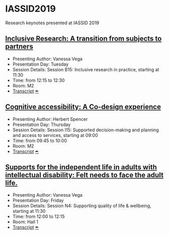 # IASSID2019

Research keynotes presented at IASSID 2019

## [Inclusive Research: A transition from subjects to partners](https://docs.google.com/presentation/d/1aAvjA6dHqw5TH0gulv-8CXCEv3gvL2EYiGF2YGxfh64/edit?usp=sharing)
- Presenting Author: Vanessa Vega
- Presentation Day: Tuesday
- Session Details: Session B15: Inclusive research in practice, starting at 11:30
- Time: from 12:15 to 12:30
- Room: M2
- [Transcript](https://docs.google.com/document/d/e/2PACX-1vQ7irSO19rXIKESutKdk1VlRfNcZyuwyeP7SDsR-gF6cQ8sNWIqUMdIvQ_ZtULyjCZOaOvZ6rx9THNL/pub) [✒](https://docs.google.com/document/d/1pk9BJfbNKBvD-stX0QTj22B8ld6QAvUpfwmxoYtjX1c/edit?usp=sharing)

## [Cognitive accessibility: A Co-design experience](https://docs.google.com/presentation/d/1IsLEDm0_5oNJSUB3Ra47Fn5ck6uaLGHDcyl3tpIL9bI/edit?usp=sharing)
- Presenting Author: Herbert Spencer
- Presentation Day: Thursday
- Session Details: Session I15: Supported decision-making and planning and access to services, starting at 09:00
- Time: from 09:45 to 10:00
- Room: M2
- [Transcript](https://docs.google.com/document/d/e/2PACX-1vQ6k44lM0IWOqS19TLAIEucFbgeFE2vDiwpatgS4Oc098mjIn2t8gTgDD2NF7zeiahVQmpj_X_e_18G/pub) [✒](https://docs.google.com/document/d/167vfMQlJllakSppN4Vu89OZ9y1KOabZCTX7qfHoVuGo/edit?usp=sharing)

## [Supports for the independent life in adults with intellectual disability: Felt needs to face the adult life.](https://docs.google.com/presentation/d/1lFSciEEZNbhAejfaEzqF2ZzUGDebZ2rWSZ15qDbpn54/edit?usp=sharing)
- Presenting Author: Vanessa Vega
- Presentation Day: Friday
- Session Details: Session N4: Supporting quality of life & wellbeing, starting at 11:30
- Time: from 12:00 to 12:15
- Room: Hall 1
- [Transcript](https://docs.google.com/document/d/e/2PACX-1vQeUX7y2ekhVqxu-4knFD7rFbWL8W9fluptEHTre3fUxOgDoTNaBLtJ6Vb3Q8vHnfwyJT9-_f4RE2VR/pub) [✒](https://docs.google.com/document/d/15qhhZt8F14vbb-ubUCFJrMCw0CBsJ4SkmDZFAsX83R0/edit?usp=sharing)
